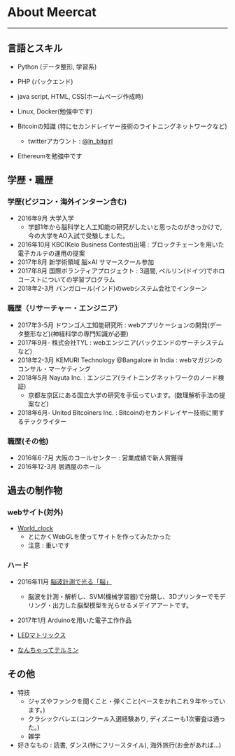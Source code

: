 # About Meercat
---
## 言語とスキル
- Python (データ整形, 学習系)
- PHP (バックエンド)
- java script, HTML, CSS(ホームページ作成時)
- Linux, Docker(勉強中です)


- Bitcoinの知識 (特にセカンドレイヤー技術のライトニングネットワークなど)
	- twitterアカウント : [@ln_bitgirl](https://twitter.com/ln_bitgirl)
- Ethereumを勉強中です

## 学歴・職歴
### 学歴(ビジコン・海外インターン含む)

- 2016年9月 大学入学 
	- 学部1年から脳科学と人工知能の研究がしたいと思ったのがきっかけで, 今の大学をAO入試で受験しました。
- 2016年10月 KBC(Keio Business Contest)出場 : ブロックチェーンを用いた電子カルテの運用の提案
- 2017年8月 新学術領域 脳×AI サマースクール参加
- 2017年8月 国際ボランティアプロジェクト : 3週間, ベルリン(ドイツ)でホロコーストについての学習プログラム
- 2018年2-3月 バンガロール(インド)のwebシステム会社でインターン


### 職歴（リサーチャー・エンジニア）
- 2017年3-5月 ドワンゴ人工知能研究所 : webアプリケーションの開発(データ整形など)(神経科学の専門知識が必要)
- 2017年9月- 株式会社TYL : webエンジニア(バックエンドのサーチシステムなど)
- 2018年2-3月 KEMURI Technology @Bangalore in India : webマガジンのコンサル・マーケティング
- 2018年5月 Nayuta Inc. : エンジニア(ライトニングネットワークのノード検証)
	- 京都左京区にある国立大学の研究を手伝っています。(数理解析手法の提案など)
- 2018年6月- United Bitcoiners Inc. : Bitcoinのセカンドレイヤー技術に関するテックライター

### 職歴(その他)

- 2016年6-7月 大阪のコールセンター : 営業成績で新人賞獲得
- 2016年12-3月 居酒屋のホール


## 過去の制作物
### webサイト(対外)
- [World_clock](http://web.sfc.keio.ac.jp/~t16524nk/info1/world_clock/index.html)
	- とにかくWebGLを使ってサイトを作ってみたかった
	- 注意 : 重いです

### ハード
- 2016年11月 [脳波計測で光る「脳」](https://www.youtube.com/watch?v=WSD_JcjhLe8)
	-  脳波を計測・解析し、SVM(機械学習器)で分類し、3Dプリンターでモデリング・出力した脳型模型を光らせるメデイアアートです。

-  2017年1月 Arduinoを用いた電子工作作品 
 -  [LEDマトリックス](https://www.youtube.com/watch?v=MlXo0x1A_30&t=5s)
 -  [なんちゃってテルミン](https://www.youtube.com/watch?v=oi9H5GCVbv4)

## その他

- 特技
	- ジャズやファンクを聞くこと・弾くこと(ベースをかれこれ９年やっています。)
	- クラシックバレエ(コンクール入選経験あり, ディズニーも1次審査は通った。)
	- 雑学
- 好きなもの : 読書, ダンス(特にフリースタイル), 海外旅行(お金があれば...)
